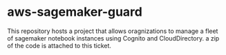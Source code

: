 # aws-sagemaker-guard
This repository hosts a project that allows oragnizations to manage a fleet of sagemaker notebook instances using Cognito and CloudDirectory. a zip of the code is attached to this ticket.
